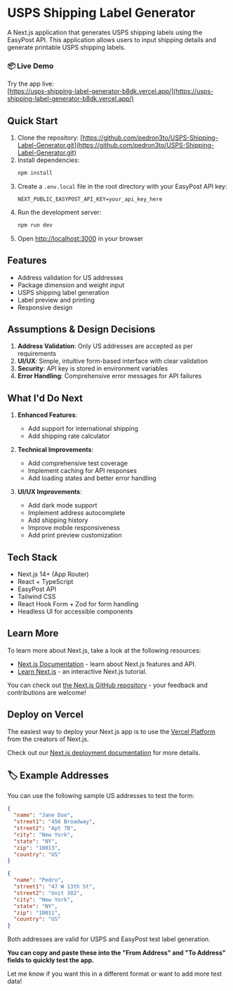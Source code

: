 # USPS Shipping Label Generator

A Next.js application that generates USPS shipping labels using the EasyPost API. This application allows users to input shipping details and generate printable USPS shipping labels.

### 📦 Live Demo

Try the app live:  
[https://usps-shipping-label-generator-b8dk.vercel.app/](https://usps-shipping-label-generator-b8dk.vercel.app/)

## Quick Start

1. Clone the repository: [https://github.com/pedron3to/USPS-Shipping-Label-Generator.git](https://github.com/pedron3to/USPS-Shipping-Label-Generator.git)
2. Install dependencies:
   ```bash
   npm install
   ```
3. Create a `.env.local` file in the root directory with your EasyPost API key:
   ```
   NEXT_PUBLIC_EASYPOST_API_KEY=your_api_key_here
   ```
4. Run the development server:
   ```bash
   npm run dev
   ```
5. Open [http://localhost:3000](http://localhost:3000) in your browser

## Features

- Address validation for US addresses
- Package dimension and weight input
- USPS shipping label generation
- Label preview and printing
- Responsive design

## Assumptions & Design Decisions

1. **Address Validation**: Only US addresses are accepted as per requirements
2. **UI/UX**: Simple, intuitive form-based interface with clear validation
3. **Security**: API key is stored in environment variables
4. **Error Handling**: Comprehensive error messages for API failures

## What I'd Do Next

1. **Enhanced Features**:
   - Add support for international shipping
   - Add shipping rate calculator

2. **Technical Improvements**:
   - Add comprehensive test coverage
   - Implement caching for API responses
   - Add loading states and better error handling

3. **UI/UX Improvements**:
   - Add dark mode support
   - Implement address autocomplete
   - Add shipping history
   - Improve mobile responsiveness
   - Add print preview customization

## Tech Stack

- Next.js 14+ (App Router)
- React + TypeScript
- EasyPost API
- Tailwind CSS
- React Hook Form + Zod for form handling
- Headless UI for accessible components

## Learn More

To learn more about Next.js, take a look at the following resources:

- [Next.js Documentation](https://nextjs.org/docs) - learn about Next.js features and API.
- [Learn Next.js](https://nextjs.org/learn) - an interactive Next.js tutorial.

You can check out [the Next.js GitHub repository](https://github.com/vercel/next.js) - your feedback and contributions are welcome!

## Deploy on Vercel

The easiest way to deploy your Next.js app is to use the [Vercel Platform](https://vercel.com/new?utm_medium=default-template&filter=next.js&utm_source=create-next-app&utm_campaign=create-next-app-readme) from the creators of Next.js.

Check out our [Next.js deployment documentation](https://nextjs.org/docs/app/building-your-application/deploying) for more details.

## 🏷️ Example Addresses

You can use the following sample US addresses to test the form:

```json
{
  "name": "Jane Doe",
  "street1": "456 Broadway",
  "street2": "Apt 7B",
  "city": "New York",
  "state": "NY",
  "zip": "10013",
  "country": "US"
}
```
```json
{
  "name": "Pedro",
  "street1": "47 W 13th St",
  "street2": "Unit 302",
  "city": "New York",
  "state": "NY",
  "zip": "10011",
  "country": "US"
}
```

Both addresses are valid for USPS and EasyPost test label generation.

**You can copy and paste these into the "From Address" and "To Address" fields to quickly test the app.**

Let me know if you want this in a different format or want to add more test data!
